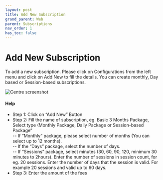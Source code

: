 ```yaml
---
layout: post
title: Add New Subscription
grand_parent: Web
parent: Subscriptions
nav_order: 1
has_toc: false
---
```


<script src="/auth.js"></script>

# Add New Subscription

To add a new subscription. Please click on <a>Configurations</a> from the left menu and click on <a>Add New</a> to fill the details. You can create monthly, Day based or Session-based subscriptions.

![Centre screenshot](/assets/images/subscription/add-new.jpg)

#### Help

-   Step 1: Click on “Add New” Button
-   Step 2: Fill the name of subscription, eg. Basic 3 Months Package, Select type (Monthly Package, Daily Package or Session-based Package” <br />
    -- If “Monthly” package, please select number of months (You can select up to 12 months).<br />
    -- If the “Days” package, select the number of days.<br />
    -- If “Sessions” package, select minutes (30, 60, 90, 120, minimum 30 minutes to 2hours). Enter the number of sessions in session count, for eg. 20 sessions. Enter the number of days that the session is valid. For example 20 sessions and valid up to 60 days.
-   Step 3: Enter the amount of the fees

<br />
<br />

<script>
  const page_queryString = window.location.search;
const page_urlParams = new URLSearchParams(page_queryString);
var is_onboard = page_urlParams.get('onboard') || '';
if (is_onboard) {
  document.write('<a href="#getting-started" style="float:right;" class="btn btn-primary fs-5 mb-4 mb-md-0 mr-2">Next: Add Students</a>');
}
</script>

<br />
<br />
